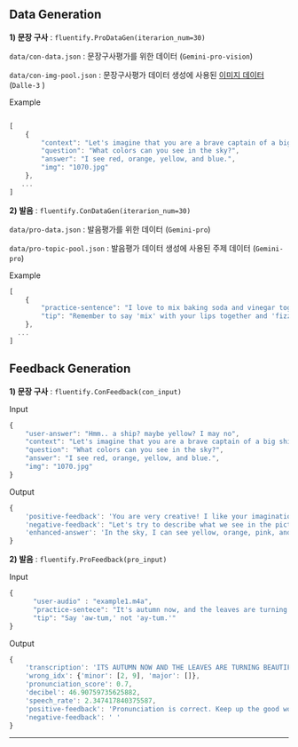 ## Data Generation ##

**1) 문장 구사** : ```fluentify.ProDataGen(iterarion_num=30)```

   
```data/con-data.json``` : 문장구사평가를 위한 데이터 (```Gemini-pro-vision```)

```data/con-img-pool.json```  : 문장구사평가 데이터 생성에 사용된 [이미지 데이터](https://huggingface.co/datasets/ehristoforu/dalle-3-images) (```Dalle-3``` ) 

Example 
```js

[
    {
        "context": "Let's imagine that you are a brave captain of a big ship. You are sailing on the high seas. Suddenly, you see a beautiful sunset. Look at this picture and tell me...",
        "question": "What colors can you see in the sky?",
        "answer": "I see red, orange, yellow, and blue.",
        "img": "1070.jpg"
    },
   ...
]
```
**2) 발음** : ```fluentify.ConDataGen(iterarion_num=30)```


```data/pro-data.json``` : 발음평가를 위한 데이터 (```Gemini-pro```)

```data/pro-topic-pool.json```  : 발음평가 데이터 생성에 사용된 주제 데이터 (```Gemini-pro```)

Example 
```js
[
    {
        "practice-sentence": "I love to mix baking soda and vinegar together to create a fizzy experiment.",
        "tip": "Remember to say 'mix' with your lips together and 'fizzy' with a big smile."
    },
  ...
]
```



## Feedback Generation ##

**1) 문장 구사** : ```fluentify.ConFeedback(con_input)```


Input
```js
{
    "user-answer": "Hmm.. a ship? maybe yellow? I may no",
    "context": "Let's imagine that you are a brave captain of a big ship. You are sailing on the high seas. Suddenly, you see a beautiful sunset. Look at this picture and tell me...",
    "question": "What colors can you see in the sky?",
    "answer": "I see red, orange, yellow, and blue.",
    "img": "1070.jpg"
}
```
Output
```js
{
    'positive-feedback': 'You are very creative! I like your imagination.', 
    'negative-feedback': "Let's try to describe what we see in the picture. First, look at the sky. What colors can you see there?",
    'enhanced-answer': 'In the sky, I can see yellow, orange, pink, and blue.'
}
```


**2) 발음** : ```fluentify.ProFeedback(pro_input)```

Input 
```js
{
      "user-audio" : "example1.m4a",
      "practice-sentece": "It's autumn now, and the leaves are turning beautiful colors.",
      "tip": "Say 'aw-tum,' not 'ay-tum.'"
}
```
Output
```js
{
    'transcription': 'ITS AUTUMN NOW AND THE LEAVES ARE TURNING BEAUTIFUL COLORS', 
    'wrong_idx': {'minor': [2, 9], 'major': []}, 
    'pronunciation_score': 0.7, 
    'decibel': 46.90759735625882, 
    'speech_rate': 2.347417840375587, 
    'positive-feedback': 'Pronunciation is correct. Keep up the good work!', 
    'negative-feedback': ' '
}
```
----
